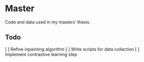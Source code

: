 # Master
Code and data used in my masters' thesis. 
## Todo
[ ] Refine inpainting algorithm
[ ] Write scripts for data collection
[ ] Implement contrastive learning step
